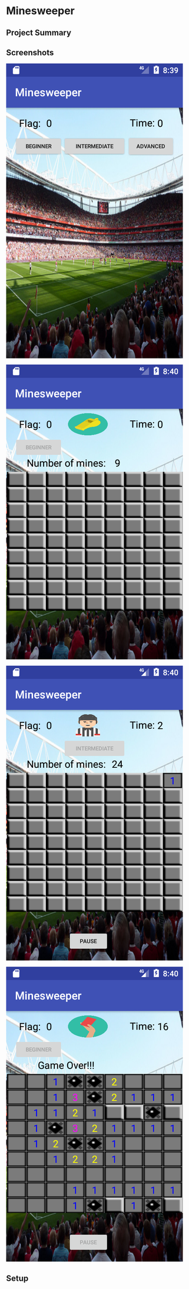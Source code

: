 # Minesweeper

## Project Summary


## Screenshots

![alt text](https://github.com/visakan4/MineSweeper_Android_Application/blob/master/images/start_page.png "Start Page")

![alt text](https://github.com/visakan4/MineSweeper_Android_Application/blob/master/images/in_progress.png "In Progress")

![alt text](https://github.com/visakan4/MineSweeper_Android_Application/blob/master/images/in_progress%20(2).png "In Progress")

![alt text](https://github.com/visakan4/MineSweeper_Android_Application/blob/master/images/game_over.png "Game Over")

## Setup
